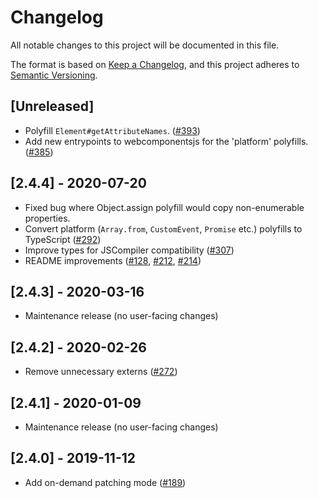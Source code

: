 # Changelog

All notable changes to this project will be documented in this file.

The format is based on [Keep a Changelog](https://keepachangelog.com/en/1.0.0/),
and this project adheres to [Semantic
Versioning](https://semver.org/spec/v2.0.0.html).

## [Unreleased]

- Polyfill `Element#getAttributeNames`.
  ([#393](https://github.com/webcomponents/polyfills/pull/393))
- Add new entrypoints to webcomponentsjs for the 'platform' polyfills.
  ([#385](https://github.com/webcomponents/polyfills/pull/385))

## [2.4.4] - 2020-07-20

- Fixed bug where Object.assign polyfill would copy non-enumerable properties.
- Convert platform (`Array.from`, `CustomEvent`, `Promise` etc.) polyfills to
  TypeScript ([#292](https://github.com/webcomponents/polyfills/pull/292))
- Improve types for JSCompiler compatibility
  ([#307](https://github.com/webcomponents/polyfills/pull/307))
- README improvements
  ([#128](https://github.com/webcomponents/polyfills/pull/128),
  [#212](https://github.com/webcomponents/polyfills/pull/212),
  [#214](https://github.com/webcomponents/polyfills/pull/214))

## [2.4.3] - 2020-03-16

- Maintenance release (no user-facing changes)

## [2.4.2] - 2020-02-26

- Remove unnecessary externs
  ([#272](https://github.com/webcomponents/polyfills/pull/272))

## [2.4.1] - 2020-01-09

- Maintenance release (no user-facing changes)

## [2.4.0] - 2019-11-12

- Add on-demand patching mode
  ([#189](https://github.com/webcomponents/polyfills/pull/189))
